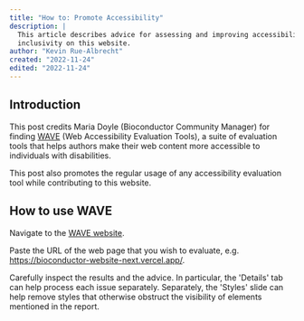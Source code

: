 ```yaml
---
title: "How to: Promote Accessibility"
description: |
  This article describes advice for assessing and improving accessibility and
  inclusivity on this website.
author: "Kevin Rue-Albrecht"
created: "2022-11-24"
edited: "2022-11-24"
---
```


## Introduction

This post credits Maria Doyle (Bioconductor Community Manager) for finding
[WAVE][wave-website] (Web Accessibility Evaluation Tools), a suite of evaluation
tools that helps authors make their web content more accessible to individuals
with disabilities.

This post also promotes the regular usage of any accessibility evaluation tool
while contributing to this website.

## How to use WAVE

Navigate to the [WAVE website][wave-website].

Paste the URL of the web page that you wish to evaluate, e.g.
<https://bioconductor-website-next.vercel.app/>.

Carefully inspect the results and the advice. In particular, the 'Details' tab
can help process each issue separately. Separately, the 'Styles' slide can help
remove styles that otherwise obstruct the visibility of elements mentioned in
the report.

<!-- Links -->

[wave-website]: https://wave.webaim.org/
